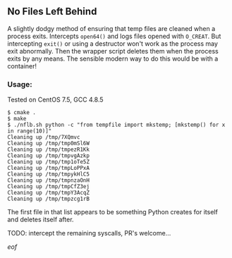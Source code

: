 ## No Files Left Behind

A slightly dodgy method of ensuring that temp files are cleaned when a process
exits. Intercepts `open64()` and logs files opened with `O_CREAT`. But intercepting
`exit()` or using a destructor won't work as the process may exit abnormally. Then
the wrapper script deletes them when the process exits by any means. The sensible
modern way to do this would be with a container!

### Usage:

Tested on CentOS 7.5, GCC 4.8.5

```
$ cmake .
$ make
$ ./nflb.sh python -c "from tempfile import mkstemp; [mkstemp() for x in range(10)]"
Cleaning up /tmp/7XQmvc
Cleaning up /tmp/tmp0mSl6W
Cleaning up /tmp/tmpezR1Kk
Cleaning up /tmp/tmpvgAzkp
Cleaning up /tmp/tmp1oTe5Z
Cleaning up /tmp/tmpLoPPxA
Cleaning up /tmp/tmpykHlC5
Cleaning up /tmp/tmpnzaOnH
Cleaning up /tmp/tmpCfZ3ej
Cleaning up /tmp/tmpY3AcqZ
Cleaning up /tmp/tmpzcg1rB
```

The first file in that list appears to be something Python creates for itself
and deletes itself after.

TODO: intercept the remaining syscalls, PR's welcome...

_eof_
